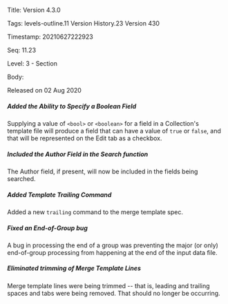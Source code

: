 Title:  Version 4.3.0

Tags:   levels-outline.11 Version History.23 Version 430

Timestamp: 20210627222923

Seq:    11.23

Level:  3 - Section

Body: 

Released on 02 Aug 2020
 
##### Added the Ability to Specify a Boolean Field

Supplying a value of `<bool>` or `<boolean>` for a field in a Collection's template file will produce a field that can have a value of `true` or `false`, and that will be represented on the Edit tab as a checkbox. 

 
##### Included the Author Field in the Search function

The Author field, if present, will now be included in the fields being searched. 

 
##### Added Template Trailing Command

Added a new `trailing` command to the merge template spec. 

 
##### Fixed an End-of-Group bug

A bug in processing the end of a group was preventing the major (or only) end-of-group processing from happening at the end of the input data file. 

 
##### Eliminated trimming of Merge Template Lines

Merge template lines were being trimmed -- that is, leading and trailing spaces and tabs were being removed. That should no longer be occurring.
